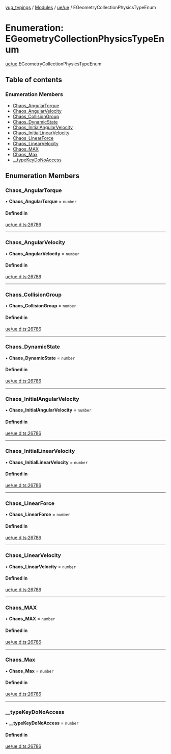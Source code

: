 [yug_typings](../README.md) / [Modules](../modules.md) / [ue/ue](../modules/ue_ue.md) / EGeometryCollectionPhysicsTypeEnum

# Enumeration: EGeometryCollectionPhysicsTypeEnum

[ue/ue](../modules/ue_ue.md).EGeometryCollectionPhysicsTypeEnum

## Table of contents

### Enumeration Members

- [Chaos\_AngularTorque](ue_ue.EGeometryCollectionPhysicsTypeEnum.md#chaos_angulartorque)
- [Chaos\_AngularVelocity](ue_ue.EGeometryCollectionPhysicsTypeEnum.md#chaos_angularvelocity)
- [Chaos\_CollisionGroup](ue_ue.EGeometryCollectionPhysicsTypeEnum.md#chaos_collisiongroup)
- [Chaos\_DynamicState](ue_ue.EGeometryCollectionPhysicsTypeEnum.md#chaos_dynamicstate)
- [Chaos\_InitialAngularVelocity](ue_ue.EGeometryCollectionPhysicsTypeEnum.md#chaos_initialangularvelocity)
- [Chaos\_InitialLinearVelocity](ue_ue.EGeometryCollectionPhysicsTypeEnum.md#chaos_initiallinearvelocity)
- [Chaos\_LinearForce](ue_ue.EGeometryCollectionPhysicsTypeEnum.md#chaos_linearforce)
- [Chaos\_LinearVelocity](ue_ue.EGeometryCollectionPhysicsTypeEnum.md#chaos_linearvelocity)
- [Chaos\_MAX](ue_ue.EGeometryCollectionPhysicsTypeEnum.md#chaos_max)
- [Chaos\_Max](ue_ue.EGeometryCollectionPhysicsTypeEnum.md#chaos_max-1)
- [\_\_typeKeyDoNoAccess](ue_ue.EGeometryCollectionPhysicsTypeEnum.md#__typekeydonoaccess)

## Enumeration Members

### Chaos\_AngularTorque

• **Chaos\_AngularTorque** = `number`

#### Defined in

[ue/ue.d.ts:26786](https://github.com/YugMetaverse/yug_typings/blob/b7d9b19/ue/ue.d.ts#L26786)

___

### Chaos\_AngularVelocity

• **Chaos\_AngularVelocity** = `number`

#### Defined in

[ue/ue.d.ts:26786](https://github.com/YugMetaverse/yug_typings/blob/b7d9b19/ue/ue.d.ts#L26786)

___

### Chaos\_CollisionGroup

• **Chaos\_CollisionGroup** = `number`

#### Defined in

[ue/ue.d.ts:26786](https://github.com/YugMetaverse/yug_typings/blob/b7d9b19/ue/ue.d.ts#L26786)

___

### Chaos\_DynamicState

• **Chaos\_DynamicState** = `number`

#### Defined in

[ue/ue.d.ts:26786](https://github.com/YugMetaverse/yug_typings/blob/b7d9b19/ue/ue.d.ts#L26786)

___

### Chaos\_InitialAngularVelocity

• **Chaos\_InitialAngularVelocity** = `number`

#### Defined in

[ue/ue.d.ts:26786](https://github.com/YugMetaverse/yug_typings/blob/b7d9b19/ue/ue.d.ts#L26786)

___

### Chaos\_InitialLinearVelocity

• **Chaos\_InitialLinearVelocity** = `number`

#### Defined in

[ue/ue.d.ts:26786](https://github.com/YugMetaverse/yug_typings/blob/b7d9b19/ue/ue.d.ts#L26786)

___

### Chaos\_LinearForce

• **Chaos\_LinearForce** = `number`

#### Defined in

[ue/ue.d.ts:26786](https://github.com/YugMetaverse/yug_typings/blob/b7d9b19/ue/ue.d.ts#L26786)

___

### Chaos\_LinearVelocity

• **Chaos\_LinearVelocity** = `number`

#### Defined in

[ue/ue.d.ts:26786](https://github.com/YugMetaverse/yug_typings/blob/b7d9b19/ue/ue.d.ts#L26786)

___

### Chaos\_MAX

• **Chaos\_MAX** = `number`

#### Defined in

[ue/ue.d.ts:26786](https://github.com/YugMetaverse/yug_typings/blob/b7d9b19/ue/ue.d.ts#L26786)

___

### Chaos\_Max

• **Chaos\_Max** = `number`

#### Defined in

[ue/ue.d.ts:26786](https://github.com/YugMetaverse/yug_typings/blob/b7d9b19/ue/ue.d.ts#L26786)

___

### \_\_typeKeyDoNoAccess

• **\_\_typeKeyDoNoAccess** = `number`

#### Defined in

[ue/ue.d.ts:26786](https://github.com/YugMetaverse/yug_typings/blob/b7d9b19/ue/ue.d.ts#L26786)
